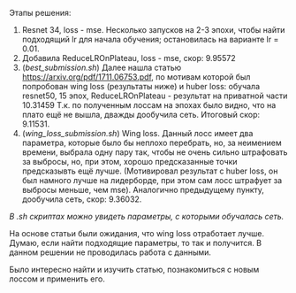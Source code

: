 Этапы решения:

1) Resnet 34, loss - mse. 
   Несколько запусков на 2-3 эпохи, чтобы найти подходящий lr для начала обучения; остановилась на варианте lr = 0.01.
2) Добавила ReduceLROnPlateau, loss - mse, скор: 9.95572
3) (*best_submission.sh*)
   Далее нашла статью https://arxiv.org/pdf/1711.06753.pdf, по мотивам которой был попробован wing loss (результаты ниже) и huber loss:
   обучала resnet50, 15 эпох, ReduceLROnPlateau - результат на приватной части 10.31459
   Т.к. по полученным лоссам на эпохах было видно, что на плато ещё не вышла, дважды дообучила сеть. Итоговый скор: 9.11531.
4) (*wing_loss_submission.sh*)
   Wing loss. Данный лосс имеет два параметра, которые было бы неплохо перебрать, но, за неимением времени, выбрала одну пару так, 
   чтобы не очень сильно штрафовать за выбросы, но, при этом, хорошо предсказанные точки предсказывть ещё лучше.
   (Мотивировал результат с huber loss, он был намного лучше на лидерборде, при этом сам лосс штрафует за выбросы меньше, чем mse).
   Аналогично предыдущему пункту, дообучила сеть, скор: 9.36032.

*В .sh скриптах можно увидеть параметры, с которыми обучалась сеть.*
   
На основе статьи были ожидания, что wing loss отработает лучше. Думаю, если найти подходящие параметры, то так и получится.
В данном решении не проводилась работа с данными.

Было интересно найти и изучить статью, познакомиться с новым лоссом и применить его. 


